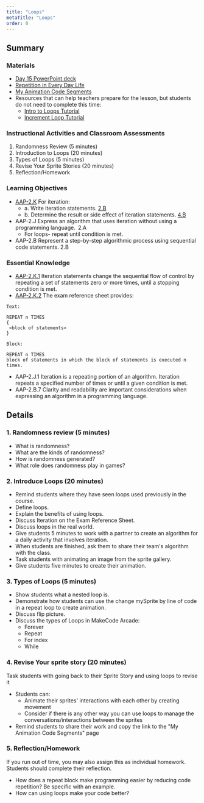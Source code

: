 ```yaml
---
title: "Loops"
metaTitle: "Loops"
order: 0
---
```


## Summary

### Materials

* [Day 15 PowerPoint deck](https://1drv.ms/w/s!AqsgsTyHBmRBkFtFKBNBX8EycxaK?e=zNWZHE)
* <a href="/unit-3/day-15/repetition-everyday-life">Repetition in Every Day Life</a>
* <a href="/unit-3/day-15/my-code-segments">My Animation Code Segments</a>
* Resources that can help teachers prepare for the lesson, but students do not need to complete this time:
    * [Intro to Loops Tutorial](https://arcade.makecode.com/courses/csintro1/loops/intro)
    * [Increment Loop Tutorial](https://arcade.makecode.com/courses/csintro1/loops/increment-loop)
 
### Instructional Activities and Classroom Assessments

1. Randomness Review (5 minutes)
2. Introduction to Loops (20 minutes)
3. Types of Loops (5 minutes)
4. Revise Your Sprite Stories (20 minutes)
5. Reflection/Homework

### Learning Objectives

* [AAP-2.K](https://apcentral.collegeboard.org/pdf/ap-computer-science-principles-course-and-exam-description.pdf#page=83) For iteration: 
    * a. Write iteration statements. [2.B](https://apcentral.collegeboard.org/pdf/ap-computer-science-principles-course-and-exam-description.pdf#page=23)
    * b. Determine the result or side effect of iteration statements. [4.B](https://apcentral.collegeboard.org/pdf/ap-computer-science-principles-course-and-exam-description.pdf#page=23)
* AAP-2.J Express an algorithm that uses iteration without using a programming language. 2.A 
    * For loops- repeat until condition is met.
* AAP-2.B Represent a step-by-step algorithmic process using sequential code statements. 2.B


### Essential Knowledge 

* [AAP-2.K.1](https://apcentral.collegeboard.org/pdf/ap-computer-science-principles-course-and-exam-description.pdf#page=83) Iteration statements change the sequential flow of control by repeating a set of statements zero or more times, until a stopping condition is met. 
* [AAP-2.K.2](https://apcentral.collegeboard.org/pdf/ap-computer-science-principles-course-and-exam-description.pdf#page=83) The exam reference sheet provides:

```
Text:

REPEAT n TIMES 
{ 
 <block of statements> 
} 

Block: 

REPEAT n TIMES 
block of statements in which the block of statements is executed n times. 
```

* AAP-2.J.1 Iteration is a repeating portion of an algorithm. Iteration repeats a specified number of times or until a given condition is met.
* AAP-2.B.7 Clarity and readability are important considerations when expressing an algorithm in a programming language.

## Details

### 1. Randomness review (5 minutes)

* What is randomness? 
* What are the kinds of randomness? 
* How is randomness generated? 
* What role does randomness play in games?

### 2. Introduce Loops (20 minutes)

* Remind students where they have seen loops used previously in the course.
* Define loops.
* Explain the benefits of using loops.
* Discuss Iteration on the Exam Reference Sheet.
* Discuss loops in the real world.
* Give students 5 minutes to work with a partner to create an algorithm for a daily activity that involves iteration.
* When students are finished, ask them to share their team's algorithm with the class.
* Task students with animating an image from the sprite gallery.
* Give students five minutes to create their animation.

### 3. Types of Loops (5 minutes)

* Show students what a nested loop is.
* Demonstrate how students can use the change mySprite by line of code in a repeat loop to create animation. 
* Discuss flip picture.
* Discuss the types of Loops in MakeCode Arcade:
    * Forever
    * Repeat
    * For index
    * While

### 4. Revise Your sprite story (20 minutes)

Task students with going back to their Sprite Story and using loops to revise it 

* Students can:
    * Animate their sprites' interactions with each other by creating movement 
    * Consider if there is any other way you can use loops to manage the conversations/interactions between the sprites 
* Remind students to share their work and copy the link to the "My Animation Code Segments" page 

### 5. Reflection/Homework

If you run out of time, you may also assign this as individual homework. Students should complete their reflection.

* How does a repeat block make programming easier by reducing code repetition? Be specific with an example.
* How can using loops make your code better?